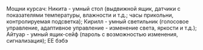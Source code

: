 Мощни курсач:
Никита - умный стол (выдвижной ящик, датчики с показателями температуры, влажности и т.д.; часы прикольни, контролируемая подсветка);
Кирилл - умный светильник (голосовое управление, адаптивное управление - изменение света, яркости и т.д.);
Айтуар - умный ящик-сейф (пароль с возможностью изменения, сигнализация);
ЕЕ бэбэ
